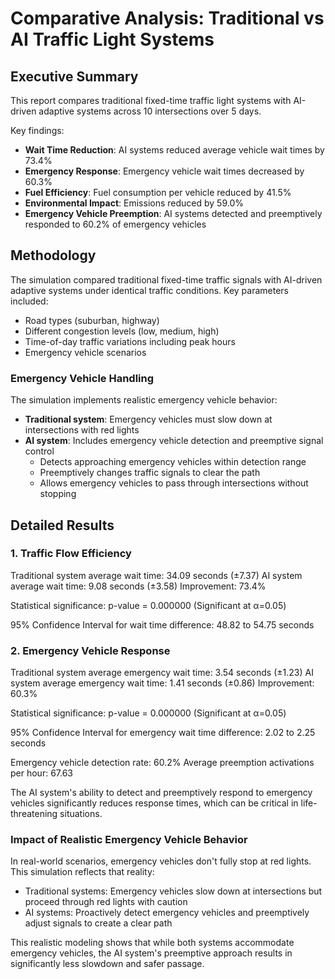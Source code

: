 # Comparative Analysis: Traditional vs AI Traffic Light Systems

## Executive Summary

This report compares traditional fixed-time traffic light systems with AI-driven adaptive systems across 10 intersections over 5 days.

Key findings:
- **Wait Time Reduction**: AI systems reduced average vehicle wait times by 73.4%
- **Emergency Response**: Emergency vehicle wait times decreased by 60.3%
- **Fuel Efficiency**: Fuel consumption per vehicle reduced by 41.5%
- **Environmental Impact**: Emissions reduced by 59.0%
- **Emergency Vehicle Preemption**: AI systems detected and preemptively responded to 60.2% of emergency vehicles

## Methodology

The simulation compared traditional fixed-time traffic signals with AI-driven adaptive systems under identical traffic conditions.
Key parameters included:
- Road types (suburban, highway)
- Different congestion levels (low, medium, high)
- Time-of-day traffic variations including peak hours
- Emergency vehicle scenarios

### Emergency Vehicle Handling
The simulation implements realistic emergency vehicle behavior:
- **Traditional system**: Emergency vehicles must slow down at intersections with red lights
- **AI system**: Includes emergency vehicle detection and preemptive signal control
  - Detects approaching emergency vehicles within detection range
  - Preemptively changes traffic signals to clear the path
  - Allows emergency vehicles to pass through intersections without stopping

## Detailed Results

### 1. Traffic Flow Efficiency

Traditional system average wait time: 34.09 seconds (±7.37)
AI system average wait time: 9.08 seconds (±3.58)
Improvement: 73.4%

Statistical significance: p-value = 0.000000 (Significant at α=0.05)

95% Confidence Interval for wait time difference: 48.82 to 54.75 seconds

### 2. Emergency Vehicle Response

Traditional system average emergency wait time: 3.54 seconds (±1.23)
AI system average emergency wait time: 1.41 seconds (±0.86)
Improvement: 60.3%

Statistical significance: p-value = 0.000000 (Significant at α=0.05)

95% Confidence Interval for emergency wait time difference: 2.02 to 2.25 seconds

Emergency vehicle detection rate: 60.2%
Average preemption activations per hour: 67.63

The AI system's ability to detect and preemptively respond to emergency vehicles significantly reduces response times, which can be critical in life-threatening situations.

### Impact of Realistic Emergency Vehicle Behavior

In real-world scenarios, emergency vehicles don't fully stop at red lights. This simulation reflects that reality:
- Traditional systems: Emergency vehicles slow down at intersections but proceed through red lights with caution
- AI systems: Proactively detect emergency vehicles and preemptively adjust signals to create a clear path

This realistic modeling shows that while both systems accommodate emergency vehicles, the AI system's preemptive approach results in significantly less slowdown and safer passage.